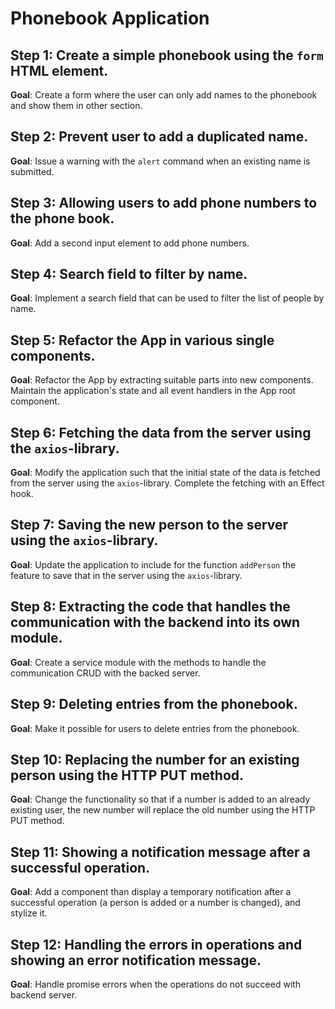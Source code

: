 # Phonebook Application

## Step 1: Create a simple phonebook using the `form` HTML element.

**Goal**: Create a form where the user can only add names to the phonebook and show them in other section.

## Step 2: Prevent user to add a duplicated name.

**Goal**: Issue a warning with the `alert` command when an existing name is submitted.

## Step 3: Allowing users to add phone numbers to the phone book.

**Goal**: Add a second input element to add phone numbers.

## Step 4: Search field to filter by name.

**Goal**: Implement a search field that can be used to filter the list of people by name.

## Step 5: Refactor the App in various single components.

**Goal**: Refactor the App by extracting suitable parts into new components. Maintain the application's state and all event handlers in the App root component.

## Step 6: Fetching the data from the server using the `axios`-library.

**Goal**: Modify the application such that the initial state of the data is fetched from the server using the `axios`-library. Complete the fetching with an Effect hook.

## Step 7: Saving the new person to the server using the `axios`-library.

**Goal**: Update the application to include for the function `addPerson` the feature to save that in the server using the `axios`-library.

## Step 8: Extracting the code that handles the communication with the backend into its own module.

**Goal**: Create a service module with the methods to handle the communication CRUD with the backed server.

## Step 9: Deleting entries from the phonebook.

**Goal**: Make it possible for users to delete entries from the phonebook.

## Step 10: Replacing the number for an existing person using the HTTP PUT method.

**Goal**: Change the functionality so that if a number is added to an already existing user, the new number will replace the old number using the HTTP PUT method.

## Step 11: Showing a notification message after a successful operation.

**Goal**: Add a component than display a temporary notification after a successful operation (a person is added or a number is changed), and stylize it.

## Step 12: Handling the errors in operations and showing an error notification message.

**Goal**: Handle promise errors when the operations do not succeed with backend server.